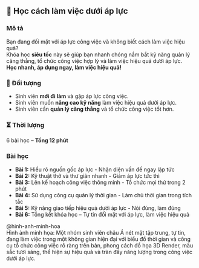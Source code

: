 ## 📌 Học cách làm việc dưới áp lực  

### Mô tả  
Bạn đang đối mặt với áp lực công việc và không biết cách làm việc hiệu quả?  
Khóa học **siêu tốc** này sẽ giúp bạn nhanh chóng nắm bắt kỹ năng quản lý căng thẳng, tổ chức công việc hợp lý và làm việc hiệu quả dưới áp lực.  
**Học nhanh, áp dụng ngay, làm việc hiệu quả!**  

### 🎯 Đối tượng  
- Sinh viên **mới đi làm** và gặp áp lực công việc.  
- Sinh viên muốn **nâng cao kỹ năng** làm việc hiệu quả dưới áp lực.  
- Sinh viên cần **quản lý căng thẳng** và tổ chức công việc tốt hơn.  

### ⏳ Thời lượng  
6 bài học – **Tổng 12 phút**  

### Bài học  
- **Bài 1:** Hiểu rõ nguồn gốc áp lực - Nhận diện vấn đề ngay lập tức  
- **Bài 2:** Kỹ thuật thở và thư giãn nhanh - Giảm áp lực tức thì  
- **Bài 3:** Lên kế hoạch công việc thông minh - Tổ chức mọi thứ trong 2 phút  
- **Bài 4:** Sử dụng công cụ quản lý thời gian - Làm chủ thời gian trong tích tắc  
- **Bài 5:** Kỹ năng giao tiếp hiệu quả dưới áp lực - Nói đúng, làm đúng  
- **Bài 6:** Tổng kết khóa học – Tự tin đối mặt với áp lực, làm việc hiệu quả  

@hinh-anh-minh-hoa  
Hình ảnh minh họa: Một nhóm sinh viên châu Á nét mặt tập trung, tự tin, đang làm việc trong một không gian hiện đại với biểu đồ thời gian và công cụ tổ chức công việc rõ ràng trên bàn, phong cách đồ họa 3D Render, màu sắc tươi sáng, thể hiện sự hiệu quả và tràn đầy năng lượng trong công việc dưới áp lực.